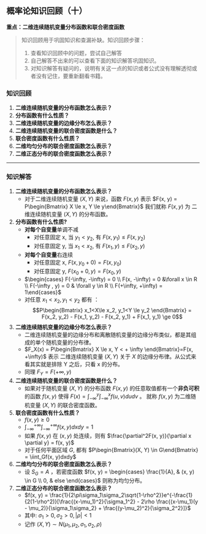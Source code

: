 ## 概率论知识回顾（十）

**重点：二维连续随机变量分布函数和联合密度函数**

> 知识回顾用于巩固知识和查漏补缺。知识回顾步骤：
>
> 1. 查看知识回顾中的问题，尝试自己解答
> 2. 自己解答不出来的可以查看下面的知识解答巩固知识。
> 3. 对知识解答有疑问的，说明有关这一点的知识或者公式没有理解透彻或者没有记住，要重新翻看书籍。

### 知识回顾

1. **二维连续随机变量的分布函数怎么表示？**
2. **分布函数有什么性质？**
3. **二维连续随机变量的边缘分布怎么表示？**
4. **二维连续随机变量的联合密度函数是什么？**
5. **联合密度函数有什么性质？**
6. **二维均匀分布的联合密度函数怎么表示？**
7. **二维正态分布的联合密度函数怎么表示？**

****

### 知识解答

1. **二维连续随机变量的分布函数怎么表示？**
   + 对于二维连续随机变量 $(X,Y)$ 来说，函数 $F(x, y)$ 表示 $F(x, y) = P\begin{Bmatrix} X \le x, Y \le y\end{Bmatrix}$ 我们就称 $F(x,y)$ 为 二维连续随机变量 $(X, Y)$ 的分布函数。
2. **分布函数有什么性质?**
   + **对每个自变量**单调不减
     + 对任意固定 x, 当 $y_1 < y_2$, 有 $F(x, y_1) \le F(x, y_2)$
     + 对任意固定 y, 当 $x_1 < x_2$, 有 $F(x_1, y) \le F(x_2, y)$
   + **对每个自变量**右连续
     + 对任意固定 x, $F(x, y_0 + 0) = F(x, y_0)$
     + 对任意固定 y, $F(x_0 + 0, y) = F(x_0, y)$
   + $\begin{cases} F(-\infty, -\infty)  = 0 \\ F(x, -\infty) = 0 &\forall x \in R \\ F(-\infty , y) = 0 & \forall y \in R \\ F(+\infty, +\infty) = 1\end{cases}$
   + 对任意 $x_1 < x_2, y_1 < y_2$ 都有 ： $$P\begin{Bmatrix} x_1<X\le x_2, y_1<Y \le y_2 \end{Bmatrix} = F(x_2, y_2) - F(x_1, y_2) - F(x_2, y_1) + F(x_1, y_1) \ge 0$$
3. **二维连续随机变量的边缘分布怎么表示？**
   + 二维连续随机变量的边缘分布和离散随机变量的边缘分布类似，都是其组成的单个随机变量的分布律。
   + $F_X(x) = P\begin{Bmatrix} X \le x, Y < + \infty \end{Bmatrix}=F(x, +\infty)$ 表示 二维连续随机变量 $(X, Y)$ 关于 $X$ 的边缘分布律。从公式来看其实就是排除 Y 之后，只看 x 的分布。
   + 同理  $F_Y = F(+ \infty, y)$
4. **二维连续随机变量的联合密度函数是什么？**
   + 如果对于随机变量 $(X, Y)$ 的分布函数 $F(x, y)$ 的任意取值都有一个**非负可积**的函数 $f(x, y)$ 使得 $F(x) = \int_{-\infty}^y\int_{-\infty}^xf(u, v)dudv$ 。 就称 $f(x, y)$ 为二维随机变量 $(X, Y)$ 的联合密度函数。
5. **联合密度函数有什么性质？**
   + $f(x, y) \ge 0$
   + $\int_{-\infty}^{+\infty}\int_{-\infty}^{+\infty}f(x, y)dxdy = 1$
   + 如果 $f(x, y)$ 在 $(x, y)$ 处连续，则有 $\frac{\partial^2F(x, y)}{\partial x \partial y} = f(x, y)$
   + 对于任何平面区域 $G$, 都有 $P\begin{Bmatrix}(X, Y) \in G\end{Bmatrix} = \iint_Gf(x, y)dxdy$
6. **二维均匀分布的联合密度函数怎么表示？**
   + 设 $S_G = A$ ，若密度函数 $f(x, y) = \begin{cases} \frac{1}{A}, & (x, y) \in G \\ 0, & else \end{cases}$ 则称为均匀分布。
7. **二维正态分布的联合密度函数怎么表示？**
   + $f(x, y) = \frac{1}{2\pi\sigma_1\sigma_2\sqrt{1-\rho^2}}e^{-\frac{1}{2(1-\rho^2)}[\frac{(x-\mu_1)^2}{\sigma_1^2} - 2\rho \frac{(x-\mu_1)(y - \mu_2)}{\sigma_1\sigma_2} + \frac{(y-\mu_2)^2}{\sigma_2^2}]}$
   + 其中: $\sigma_1 > 0, \sigma_2 > 0, |\rho| < 1$
   + 记作 $(X,Y) \sim N(\mu_1, \mu_2, \sigma_1, \sigma_2, \rho)$
